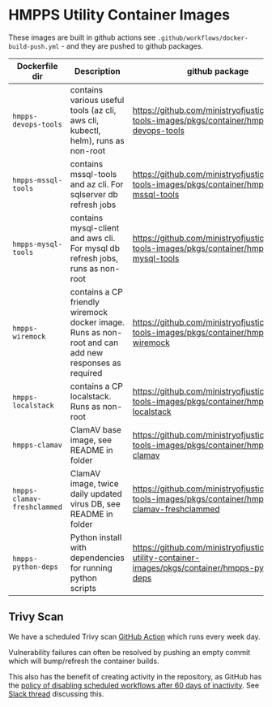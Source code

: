 # HMPPS Utility Container Images

These images are built in github actions see `.github/workflows/docker-build-push.yml` - and they are pushed to github packages.

| Dockerfile dir              | Description                                                                                          | github package                                                                                         |
|-----------------------------|------------------------------------------------------------------------------------------------------|--------------------------------------------------------------------------------------------------------|
| `hmpps-devops-tools`        | contains various useful tools (az cli, aws cli, kubectl, helm), runs as non-root                     | <https://github.com/ministryofjustice/hmpps-tools-images/pkgs/container/hmpps-devops-tools>            |
| `hmpps-mssql-tools`         | contains mssql-tools and az cli. For sqlserver db refresh jobs                                       | <https://github.com/ministryofjustice/hmpps-tools-images/pkgs/container/hmpps-mssql-tools>             |
| `hmpps-mysql-tools`         | contains mysql-client and aws cli. For mysql db refresh jobs, runs as non-root                       | <https://github.com/ministryofjustice/hmpps-tools-images/pkgs/container/hmpps-mysql-tools>             |
| `hmpps-wiremock`            | contains a CP friendly wiremock docker image. Runs as non-root and can add new responses as required | <https://github.com/ministryofjustice/hmpps-tools-images/pkgs/container/hmpps-wiremock>                |
| `hmpps-localstack`          | contains a CP localstack. Runs as non-root                                                           | <https://github.com/ministryofjustice/hmpps-tools-images/pkgs/container/hmpps-localstack>              |
| `hmpps-clamav`              | ClamAV base image, see README in folder                                                              | <https://github.com/ministryofjustice/hmpps-tools-images/pkgs/container/hmpps-clamav>                  |
| `hmpps-clamav-freshclammed` | ClamAV image, twice daily updated virus DB, see README in folder                                     | <https://github.com/ministryofjustice/hmpps-tools-images/pkgs/container/hmpps-clamav-freshclammed>     |
| `hmpps-python-deps`         | Python install with dependencies for running python scripts                                          | <https://github.com/ministryofjustice/hmpps-utility-container-images/pkgs/container/hmpps-python-deps> |

## Trivy Scan

We have a scheduled Trivy scan [GitHub Action](/.github/workflows/trivy_scan_latest.yml) which runs every week day.

Vulnerability failures can often be resolved by pushing an empty commit which will bump/refresh the container builds.

This also has the benefit of creating activity in the repository, as GitHub has the [policy of disabling scheduled workflows after 60 days of inactivity](https://docs.github.com/en/actions/managing-workflow-runs/disabling-and-enabling-a-workflow). See [Slack thread](https://mojdt.slack.com/archives/C69NWE339/p1676032009950009) discussing this.
